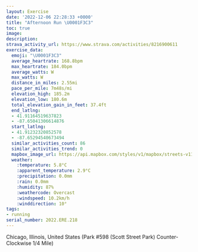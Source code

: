 ```yaml
---
layout: Exercise
date: '2022-12-06 22:28:33 +0000'
title: "Afternoon Run \U0001F3C3"
toc: true
image:
description:
strava_activity_url: https://www.strava.com/activities/8216900611
exercise_data:
  emoji: "\U0001F3C3"
  average_heartrate: 168.8bpm
  max_heartrate: 184.0bpm
  average_watts: W
  max_watts: W
  distance_in_miles: 2.55mi
  pace_per_mile: 7m48s/mi
  elevation_high: 185.2m
  elevation_low: 180.6m
  total_elevation_gain_in_feet: 37.4ft
  end_latlng:
  - 41.91164519637823
  - -87.65041306614876
  start_latlng:
  - 41.91232320852578
  - -87.65294540673494
  similar_activities_count: 86
  similar_activities_trend: 0
  mapbox_image_url: https://api.mapbox.com/styles/v1/mapbox/streets-v11/static/path-5+787af2-1.0(g%7Bx~Fdl~uO%3FkAEi%40BIl%40%7D%40%7C%40%7DAd%40m%40POh%40y%40OCEOC_AGoICcH%40k%40KwACeBHcDDMFIv%40c%40LAj%40%40HDDZBhFDVNVPNP%40fAGNCXYHYD_%40EqCCYS%5DQKSAi%40%40q%40JIDMPM%60%40FxABxA%40LHRRRNDpAEPEPQLUBS%40YCmCE%5BCIOQYMa%40As%40DSFMLKPGXFhDFb%40TXPFJ%40bAERGPMLQFa%40%3FkAE%7BAKg%40MO_%40ImAF%5BJQ%5EERBhA%3FzAFb%40TZVHxAGPILOFMDY%3Fi%40EeCI_%40OQSIQAeAFQBUTINEPFhDDZHTLLTF%7C%40A%5EENIHKHUDc%40EkDGUS%5BSCS%40iALQHMJKZ%3FxCBh%40FRTXJFPBnAGFCPMN%5BFo%40AmBCs%40GWUUQGaAC%7B%40DOCSOEAeBDIBGN%3FZDz%40%40lAAp%40JvAIbABnAArBHhE%40bCEfD),pin-s-s+e5b22e(-87.65139,41.91172),pin-s-f+89ae00(-87.64899999999992,41.91085000000002)/auto/800x800?access_token=pk.eyJ1Ijoiam9zaGJlY2ttYW4iLCJhIjoiY205eWR2aDd1MWZ6djJrbXc4a3M0bWZleiJ9.XiG9OWkNcZk2QzjJbxLB4A
  weather:
    :temperature: 5.8°C
    :apparent_temperature: 2.9°C
    :precipitation: 0.0mm
    :rain: 0.0mm
    :humidity: 87%
    :weathercode: Overcast
    :windspeed: 10.2km/h
    :winddirection: 10°
tags:
- running
serial_number: 2022.ERE.218
---
```

Chicago, Illinois, United States (Park #598 (Scott Street Park) Counter-Clockwise 1/4 Mile)
